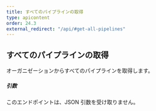 ```yaml
---
title: すべてのパイプラインの取得
type: apicontent
order: 24.3
external_redirect: "/api/#get-all-pipelines"
---
```


## すべてのパイプラインの取得

オーガニゼーションからすべてのパイプラインを取得します。

##### 引数

このエンドポイントは、JSON 引数を受け取りません。
